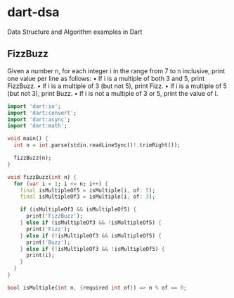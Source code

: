 # dart-dsa
Data Structure and Algorithm examples in Dart


## FizzBuzz

Given a number n, for each integer i in the range from 7 to n inclusive, print one value per line as follows:
• If i is a multiple of both 3 and 5, print FizzBuzz.
• If i is a multiple of 3 (but not 5), print Fizz.
• If i is a multiple of 5 (but not 3), print Buzz.
• If i is not a multiple of 3 or 5, print the value of I.

```dart
import 'dart:io';
import 'dart:convert';
import 'dart:async';
import 'dart:math';

void main() {
  int n = int.parse(stdin.readLineSync()!.trimRight());

  fizzBuzz(n);
}

void fizzBuzz(int n) {
  for (var i = 1; i <= n; i++) {
    final isMultipleOf5 = isMultiple(i, of: 5);
    final isMultipleOf3 = isMultiple(i, of: 3);

    if (isMultipleOf3 && isMultipleOf5) {
      print('FizzBuzz');
    } else if (isMultipleOf3 && !isMultipleOf5) {
      print('Fizz');
    } else if (!isMultipleOf3 && isMultipleOf5) {
      print('Buzz');
    } else if (!isMultipleOf3 && !isMultipleOf5) {
      print(i);
    }
  }
}

bool isMultiple(int n, {required int of}) => n % of == 0;
```
